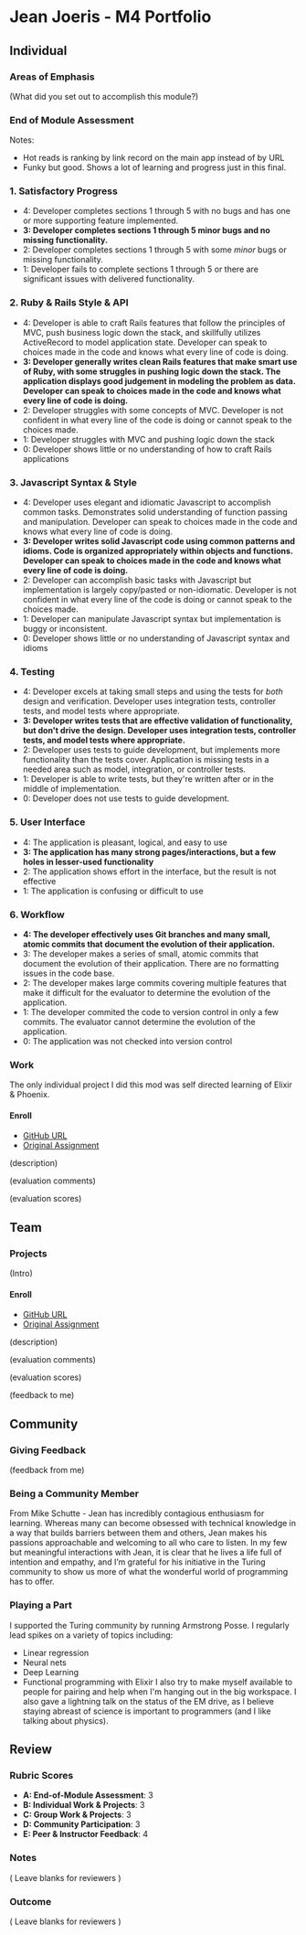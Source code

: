 # Jean Joeris - M4 Portfolio
## Individual

### Areas of Emphasis

(What did you set out to accomplish this module?)

### End of Module Assessment

Notes:

- Hot reads is ranking by link record on the main app instead of by URL
- Funky but good. Shows a lot of learning and progress just in this final.

### 1. Satisfactory Progress

* 4: Developer completes sections 1 through 5 with no bugs and has one or more supporting feature implemented.
* **3: Developer completes sections 1 through 5 minor bugs and no missing functionality.**
* 2: Developer completes sections 1 through 5 with some _minor_ bugs or missing functionality.
* 1: Developer fails to complete sections 1 through 5 or there are significant issues with delivered functionality.

### 2. Ruby & Rails Style & API

* 4: Developer is able to craft Rails features that follow the principles of MVC, push business logic down the stack, and skillfully utilizes ActiveRecord to model application state. Developer can speak to choices made in the code and knows what every line of code is doing.
* **3: Developer generally writes clean Rails features that make smart use of Ruby, with some struggles in pushing logic down the stack. The application displays good judgement in modeling the problem as data. Developer can speak to choices made in the code and knows what every line of code is doing.**
* 2: Developer struggles with some concepts of MVC.  Developer is not confident in what every line of the code is doing or cannot speak to the choices made.
* 1: Developer struggles with MVC and pushing logic down the stack
* 0: Developer shows little or no understanding of how to craft Rails applications

### 3. Javascript Syntax & Style

* 4: Developer uses elegant and idiomatic Javascript to accomplish common tasks. Demonstrates solid understanding of function passing and manipulation. Developer can speak to choices made in the code and knows what every line of code is doing.
* **3: Developer writes solid Javascript code using common patterns and idioms. Code is organized appropriately within objects and functions. Developer can speak to choices made in the code and knows what every line of code is doing.**
* 2: Developer can accomplish basic tasks with Javascript but implementation is largely copy/pasted or non-idiomatic. Developer is not confident in what every line of the code is doing or cannot speak to the choices made.
* 1: Developer can manipulate Javascript syntax but implementation is buggy or inconsistent.
* 0: Developer shows little or no understanding of Javascript syntax and idioms

### 4. Testing

* 4: Developer excels at taking small steps and using the tests for *both* design and verification. Developer uses integration tests, controller tests, and model tests where appropriate.
* **3: Developer writes tests that are effective validation of functionality, but don't drive the design. Developer uses integration tests, controller tests, and model tests where appropriate.**
* 2: Developer uses tests to guide development, but implements more functionality than the tests cover. Application is missing tests in a needed area such as model, integration, or controller tests.
* 1: Developer is able to write tests, but they're written after or in the middle of implementation.
* 0: Developer does not use tests to guide development.

### 5. User Interface

* 4: The application is pleasant, logical, and easy to use
* **3: The application has many strong pages/interactions, but a few holes in lesser-used functionality**
* 2: The application shows effort in the interface, but the result is not effective
* 1: The application is confusing or difficult to use

### 6. Workflow

* **4: The developer effectively uses Git branches and many small, atomic commits that document the evolution of their application.**
* 3: The developer makes a series of small, atomic commits that document the evolution of their application. There are no formatting issues in the code base.
* 2: The developer makes large commits covering multiple features that make it difficult for the evaluator to determine the evolution of the application.
* 1: The developer commited the code to version control in only a few commits. The evaluator cannot determine the evolution of the application.
* 0: The application was not checked into version control

### Work

The only individual project I did this mod was self directed learning of Elixir & Phoenix.

#### Enroll

* [GitHub URL](https://github.com/turingschool/enroll)
* [Original Assignment](http://enroll-staging.turing.io/)

(description)

(evaluation comments)

(evaluation scores)

## Team

### Projects

(Intro)

#### Enroll

* [GitHub URL](https://github.com/turingschool/enroll)
* [Original Assignment](http://enroll-staging.turing.io/)

(description)

(evaluation comments)

(evaluation scores)

(feedback to me)

## Community

### Giving Feedback

(feedback from me)

### Being a Community Member

From Mike Schutte - Jean has incredibly contagious enthusiasm for learning. Whereas many can become obsessed with technical knowledge in a way that builds barriers between them and others, Jean makes his passions approachable and welcoming to all who care to listen. In my few but meaningful interactions with Jean, it is clear that he lives a life full of intention and empathy, and I’m grateful for his initiative in the Turing community to show us more of what the wonderful world of programming has to offer.

### Playing a Part

I supported the Turing community by running Armstrong Posse. I regularly lead spikes on a variety of topics including:
  * Linear regression
  * Neural nets
  * Deep Learning
  * Functional programming with Elixir
I also try to make myself available to people for pairing and help when I'm hanging out in the big workspace. I also gave a lightning talk on the status of the EM drive, as I believe staying abreast of science is important to programmers (and I like talking about physics).

## Review

### Rubric Scores

* **A: End-of-Module Assessment**: 3
* **B: Individual Work & Projects**: 3
* **C: Group Work & Projects**: 3
* **D: Community Participation**: 3
* **E: Peer & Instructor Feedback**: 4

### Notes

( Leave blanks for reviewers )

### Outcome

( Leave blanks for reviewers )
